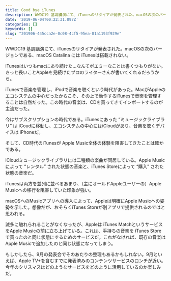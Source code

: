 ```yaml
---
title: Good bye iTunes
description: WWDC19 基調講演にて、iTunesのリタイアが発表された。macOSの次のバージョンである、macOS Catalina には iTunesは搭載されない。
date: '2019-06-04T00:22:31.097Z'
categories: []
keywords: []
slug: "201906-445cca2e-0c08-4cf5-95ea-81a1193f929e"
---
```

WWDC19 基調講演にて、iTunesのリタイアが発表された。macOSの次のバージョンである、macOS Catalina には iTunesは搭載されない。

iTunesはいつもmacにあり続けた…なんてポエミーなことは書くつもりがない。きっと長いことAppleを見続けたプロのライターさんが書いてくれるだろうから。

iTunesで音楽を管理し、iPodで音楽を聴くという時代があった。MacがAppleのエコシステムの中心だったからこそ、その上で動作するiTunesで音楽を管理することは自然だった。この時代の音楽は、CDを買ってきてインポートするのが主流だった。

今はサブスクリプションの時代である。iTunesにあった “ミュージックライブラリ” は iCoudに移動し、エコシステムの中心にはiCloudがあり、音楽を聴くデバイスは iPhoneだ。

そして、CD時代のiTunesが Apple Music全体の体験を阻害してきたことは確かである。

iCloudミュージックライブラリには二種類の楽曲が同居している。Apple Musicによって “レンタル” された状態の音楽と、iTunes Storeによって “購入” された状態の音楽だ。

iTunesは両方を並列に並べるあまり、（主にオールドAppleユーザーの）Apple Musicへの移行を阻害していた印象が強い。

macOSへのMusicアプリへの導入によって、Appleは明確にApple Musicへの姿勢を示した。想像だが、おそらくiTunes Storeが別アプリで提供されるのではと思われる。

滅多に触れられることがなくなったが、Appleは iTunes MatchというサービスをApple Musicの前に立ち上げている。これは、手持ちの音楽を iTunes Storeで買ったのと同じ状態にするためのサービスだ。これがなければ、既存の音楽はApple Musicで追加したのと同じ状態になってしまう。

もしかしたら、9月の発表会でそのあたりの整理もあるかもしれない。9月といえば、Apple TV+を含むすでに発表済みのコンテンツサービスのロンチが近い。今年のクリスマスはどのようなサービスをどのように活用しているのか楽しみだ。